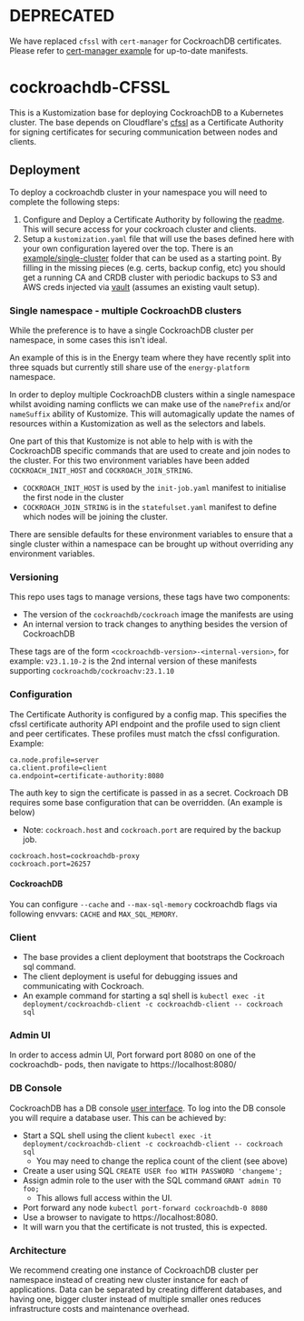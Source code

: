 # DEPRECATED
We have replaced `cfssl` with `cert-manager` for CockroachDB certificates. Please refer to [cert-manager example](https://github.com/utilitywarehouse/shared-kustomize-bases/tree/main/cockroachdb/example/cert-manager) for up-to-date manifests.

# cockroachdb-CFSSL

This is a Kustomization base for deploying CockroachDB to a Kubernetes cluster. The base depends on Cloudflare's
[cfssl](https://github.com/cloudflare/cfssl) as a Certificate Authority for signing certificates for
securing communication between nodes and clients.

## Deployment

To deploy a cockroachdb cluster in your namespace you will need to complete the following steps:
1. Configure and Deploy a Certificate Authority by following the [readme](./CFSSL_README.md). This will secure access for your cockroach cluster and clients.
2. Setup a `kustomization.yaml` file that will use the bases defined here with your own configuration layered over the top. There is an [example/single-cluster](./example/single-cluster/) folder that can be used as a starting point. By filling in the missing pieces (e.g. certs, backup config, etc) you should get a running CA and CRDB cluster with periodic backups to S3 and AWS creds injected via [vault](https://github.com/utilitywarehouse/documentation/blob/master/infra/vault/vault-aws.md) (assumes an existing vault setup).

### Single namespace - multiple CockroachDB clusters

While the preference is to have a single CockroachDB cluster per namespace, in some cases this isn't ideal. 

An example of this is in the Energy team where they have recently split into three squads but currently still share use of the `energy-platform` namespace. 

In order to deploy multiple CockroachDB clusters within a single namespace whilst avoiding naming conflicts we can make use of the `namePrefix` and/or `nameSuffix` ability of Kustomize. 
This will automagically update the names of resources within a Kustomization as well as the selectors and labels. 

One part of this that Kustomize is not able to help with is with the CockroachDB specific commands that are used to create and join nodes to the cluster. 
For this two environment variables have been added `COCKROACH_INIT_HOST` and `COCKROACH_JOIN_STRING`. 

- `COCKROACH_INIT_HOST` is used by the `init-job.yaml` manifest to initialise the first node in the cluster
- `COCKROACH_JOIN_STRING` is in the `statefulset.yaml` manifest to define which nodes will be joining the cluster. 

There are sensible defaults for these environment variables to ensure that a single cluster within a namespace can be brought up without overriding any environment variables. 


### Versioning

This repo uses tags to manage versions, these tags have two components:

  - The version of the `cockroachdb/cockroach` image the manifests are using
  - An internal version to track changes to anything besides the version of
    CockroachDB

These tags are of the form `<cockroachdb-version>-<internal-version>`, for
example: `v23.1.10-2` is the 2nd internal version of these manifests supporting
`cockroachdb/cockroachv:23.1.10`

### Configuration
The Certificate Authority is configured by a config map. This specifies the cfssl certificate authority
API endpoint and the profile used to sign client and peer certificates. These profiles must match the
cfssl configuration.
Example:
```
ca.node.profile=server
ca.client.profile=client
ca.endpoint=certificate-authority:8080
```
The auth key to sign the certificate is passed in as a secret.
Cockroach DB requires some base configuration that can be overridden. (An example is below)
- Note: `cockroach.host` and `cockroach.port` are required by the backup job.
```
cockroach.host=cockroachdb-proxy
cockroach.port=26257
```

#### CockroachDB

You can configure `--cache` and `--max-sql-memory` cockroachdb flags via
following envvars: `CACHE` and `MAX_SQL_MEMORY`.

### Client

- The base provides a client deployment that bootstraps the Cockroach sql command.
- The client deployment is useful for debugging issues and communicating with Cockroach.
- An example command for starting a sql shell is `kubectl exec -it deployment/cockroachdb-client -c cockroachdb-client -- cockroach sql`

### Admin UI

In order to access admin UI, Port forward port 8080 on one of the cockroachdb- pods,
then navigate to https://localhost:8080/

### DB Console

CockroachDB has a DB console [user interface](https://www.cockroachlabs.com/docs/stable/ui-overview.html).
To log into the DB console you will require a database user.
This can be achieved by:
- Start a SQL shell using the client `kubectl exec -it deployment/cockroachdb-client -c cockroachdb-client -- cockroach sql`
  - You may need to change the replica count of the client (see above)
- Create a user using SQL `CREATE USER foo WITH PASSWORD 'changeme';`
- Assign admin role to the user with the SQL command `GRANT admin TO foo;`
  - This allows full access within the UI.
- Port forward any node `kubectl port-forward cockroachdb-0 8080`
- Use a browser to navigate to https://localhost:8080.
- It will warn you that the certificate is not trusted, this is expected.

### Architecture
We recommend creating one instance of CockroachDB cluster per namespace instead of creating new cluster instance
for each of applications.
Data can be separated by creating different databases, and having one, bigger cluster instead of multiple smaller ones
reduces infrastructure costs and maintenance overhead.
